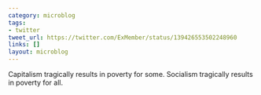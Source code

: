 ```yaml
---
category: microblog
tags:
- twitter
tweet_url: https://twitter.com/ExMember/status/139426553502248960
links: []
layout: microblog
---
```

Capitalism tragically results in poverty for some. Socialism tragically results in poverty for all.
